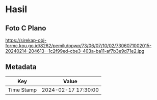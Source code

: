# Hasil

## Foto C Plano

https://sirekap-obj-formc.kpu.go.id/8262/pemilu/ppwp/73/06/07/10/02/7306071002015-20240214-204613--1c2f99ed-cbe3-403a-ba11-af7b3e9d71e2.jpg


## Metadata

| Key        | Value               |
| ---------- | ------------------- |
| Time Stamp | 2024-02-17 17:30:00 |



